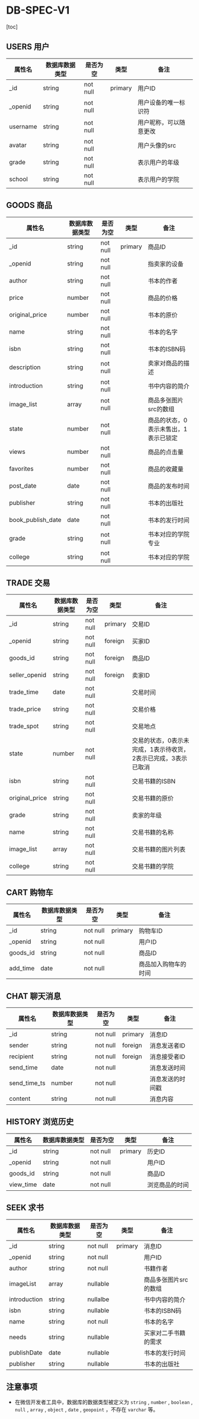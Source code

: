 # **DB-SPEC-V1**

[toc]

## USERS 用户

| 属性名   | 数据库数据类型 | 是否为空 | 类型    | 备注                   |
| -------- | -------------- | -------- | ------- | ---------------------- |
| _id      | string         | not null | primary | 用户ID                 |
| _openid  | string         | not null |         | 用户设备的唯一标识符   |
| username | string         | not null |         | 用户昵称，可以随意更改 |
| avatar   | string         | not null |         | 用户头像的src          |
| grade    | string         | not null |         | 表示用户的年级         |
| school   | string         | not null |         | 表示用户的学院         |



## GOODS 商品

| 属性名            | 数据库数据类型 | 是否为空 | 类型    | 备注                                 |
| ----------------- | -------------- | -------- | ------- | ------------------------------------ |
| _id               | string         | not null | primary | 商品ID                               |
| _openid           | string         | not null |         | 指卖家的设备                         |
| author            | string         | not null |         | 书本的作者                           |
| price             | number         | not null |         | 商品的价格                           |
| original_price    | number         | not null |         | 书本的原价                           |
| name              | string         | not null |         | 书本的名字                           |
| isbn              | string         | not null |         | 书本的ISBN码                         |
| description       | string         | not null |         | 卖家对商品的描述                     |
| introduction      | string         | not null |         | 书中内容的简介                       |
| image_list        | array          | not null |         | 商品多张图片src的数组                |
| state             | number         | not null |         | 商品的状态，0表示未售出，1表示已锁定 |
| views             | number         | not null |         | 商品的点击量                         |
| favorites         | number         | not null |         | 商品的收藏量                         |
| post_date         | date           | not null |         | 商品的发布时间                       |
| publisher         | string         | not null |         | 书本的出版社                         |
| book_publish_date | date           | not null |         | 书本的发行时间                       |
| grade             | string         | not null |         | 书本对应的学院专业                   |
| college           | string         | not null |         | 书本对应的学院                       |



## TRADE 交易

| 属性名         | 数据库数据类型 | 是否为空 | 类型    | 备注                                                         |
| -------------- | -------------- | -------- | ------- | ------------------------------------------------------------ |
| _id            | string         | not null | primary | 交易ID                                                       |
| _openid        | string         | not null | foreign | 买家ID                                                       |
| goods_id       | string         | not null | foreign | 商品ID                                                       |
| seller_openid  | string         | not null | foreign | 卖家ID                                                       |
| trade_time     | date           | not null |         | 交易时间                                                     |
| trade_price    | string         | not null |         | 交易价格                                                     |
| trade_spot     | string         | not null |         | 交易地点                                                     |
| state          | number         | not null |         | 交易的状态，0表示未完成，1表示待收货，2表示已完成，3表示已取消 |
| isbn           | string         | not null |         | 交易书籍的ISBN                                               |
| original_price | string         | not null |         | 交易书籍的原价                                               |
| grade          | string         | not null |         | 卖家的年级                                                   |
| name           | string         | not null |         | 交易书籍的名称                                               |
| image_list     | array          | not null |         | 交易书籍的图片列表                                           |
| college        | string         | not null |         | 交易书籍的学院                                               |



## CART 购物车

| 属性名   | 数据库数据类型 | 是否为空 | 类型    | 备注                 |
| -------- | -------------- | -------- | ------- | -------------------- |
| _id      | string         | not null | primary | 购物车ID             |
| _openid  | string         | not null |         | 用户ID               |
| goods_id | string         | not null |         | 商品ID               |
| add_time | date           | not null |         | 商品加入购物车的时间 |



## CHAT 聊天消息

| 属性名       | 数据库数据类型 | 是否为空 | 类型    | 备注             |
| ------------ | -------------- | -------- | ------- | ---------------- |
| _id          | string         | not null | primary | 消息ID           |
| sender       | string         | not null | foreign | 消息发送者ID     |
| recipient    | string         | not null | foreign | 消息接受者ID     |
| send_time    | date           | not null |         | 消息发送时间     |
| send_time_ts | number         | not null |         | 消息发送的时间戳 |
| content      | string         | not null |         | 消息内容         |



## HISTORY 浏览历史

| 属性名    | 数据库数据类型 | 是否为空 | 类型    | 备注           |
| --------- | -------------- | -------- | ------- | -------------- |
| _id       | string         | not null | primary | 历史ID         |
| _openid   | string         | not null |         | 用户ID         |
| goods_id  | string         | not null |         | 商品ID         |
| view_time | date           | not null |         | 浏览商品的时间 |


## SEEK 求书

| 属性名       | 数据库数据类型 | 是否为空 | 类型    | 备注                  |
| ------------ | -------------- | -------- | ------- | --------------------- |
| _id          | string         | not null | primary | 消息ID                |
| _openid      | string         | not null |         | 用户ID                |
| author       | string         | not null |         | 书籍作者              |
| imageList    | array          | nullable |         | 商品多张图片src的数组 |
| introduction | string         | nullalbe |         | 书中内容的简介        |
| isbn         | string         | nullable |         | 书本的ISBN码          |
| name         | string         | not null |         | 书本的名字            |
| needs        | string         | nullable |         | 买家对二手书籍的需求  |
| publishDate  | date           | nullable |         | 书本的发行时间        |
| publisher    | string         | nullable |         | 书本的出版社          |

## 注意事项

- 在微信开发者工具中，数据库的数据类型被定义为 `string` , `number` , `boolean` , `null` , `array` , `object` , `date` , `geopoint` ，不存在 `varchar` 等。

